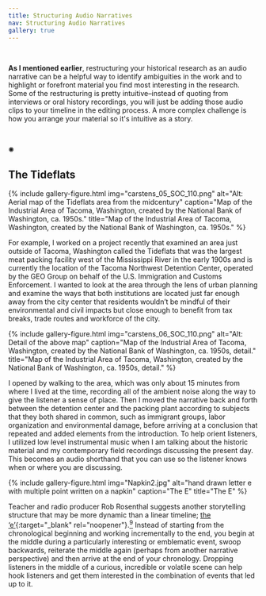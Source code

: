 ```yaml
---
title: Structuring Audio Narratives
nav: Structuring Audio Narratives
gallery: true
---
```


<br>

**As I mentioned earlier**, restructuring your historical research as an audio narrative can be a helpful way to identify ambiguities in the work and to highlight or forefront material you find most interesting in the research. Some of the restructuring is pretty intuitive–instead of quoting from interviews or oral history recordings, you will just be adding those audio clips to your timeline in the editing process. A more complex challenge is how you arrange your material so it's intuitive as a story.

<br>

<div class="symbol-container">
    <p class="symbol">&#10042;</p>
</div>

## The Tideflats

{% include gallery-figure.html img="carstens_05_SOC_110.png" alt="Alt: Aerial map of the Tideflats area from the midcentury" caption="Map of the Industrial Area of Tacoma, Washington, created by the National Bank of Washington, ca. 1950s." title="Map of the Industrial Area of Tacoma, Washington, created by the National Bank of Washington, ca. 1950s." %}

For example, I worked on a project recently that examined an area just outside of Tacoma, Washington called the Tideflats that was the largest meat packing facility west of the Mississippi River in the early 1900s and is currently the location of the Tacoma Northwest Detention Center, operated by the GEO Group on behalf  of the U.S. Immigration and Customs Enforcement. I wanted to look at the area through the lens of urban planning and examine the ways that both institutions are located just far enough away from the city center that residents wouldn’t be mindful of their environmental and civil impacts but close enough to benefit from tax breaks, trade routes and workforce of the city. 

{% include gallery-figure.html img="carstens_06_SOC_110.png" alt="Alt: Detail of the above map" caption="Map of the Industrial Area of Tacoma, Washington, created by the National Bank of Washington, ca. 1950s, detail." title="Map of the Industrial Area of Tacoma, Washington, created by the National Bank of Washington, ca. 1950s, detail." %}

I opened by walking to the area, which was only about 15 minutes from where I lived at the time, recording all of the ambient noise along the way to give the listener a sense of place. Then I moved the narrative back and forth between the detention center and the packing plant according to subjects that they both shared in common, such as immigrant groups, labor organization and environmental damage, before arriving at a conclusion that repeated and added elements from the introduction. To help orient listeners, I utilized low level instrumental music when I am talking about the historic material and my contemporary field recordings discussing the present day. This becomes an audio shorthand that you can use so the listener knows when or where you are discussing.

{% include gallery-figure.html img="Napkin2.jpg" alt="hand drawn letter e with multiple point written on a napkin" caption="The E" title="The E" %}

Teacher and radio producer Rob Rosenthal suggests another storytelling structure that may be more dynamic than a linear timeline; [the ‘e’](https://transom.org/2016/story-structure-e/){:target="_blank" rel="noopener"}.[<sup>9</sup>](8_conclusion.html#notes) Instead of starting from the  chronological beginning and working incrementally to the end, you begin at the middle during a particularly interesting or emblematic event, swoop backwards, reiterate the middle again (perhaps from another narrative perspective) and then arrive at the end of your chronology. Dropping listeners in the middle of a curious, incredible or volatile scene can help hook listeners and get them interested in the combination of events that led up to it. 

<br>
